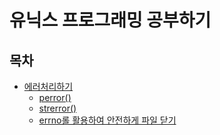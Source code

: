 # 유닉스 프로그래밍 공부하기

## 목차
* [에러처리하기](./errors)
    * [perror()](./errors/perror.c)
    * [strerror()](./errors/strerror.c)
    * [errno롤 활용하여 안전하게 파일 닫기](./errors/safe_close_fd.c)